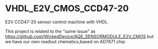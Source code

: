 VHDL_E2V_CMOS_CCD47-20
======================

E2V CCD47-20 sensor control machine with VHDL


This project is related to the "same issue" as
https://github.com/WickedDevice/AQE_SENSORMODULE_E2V_CMOS
but we have our own readout  chematics,based on AD7671 chip

